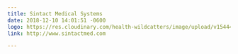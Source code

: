 ```yaml
---
title: Sintact Medical Systems
date: 2018-12-10 14:01:51 -0600
logo: https://res.cloudinary.com/health-wildcatters/image/upload/v1544472128/Sintact.jpg
link: http://www.sintactmed.com

---
```

